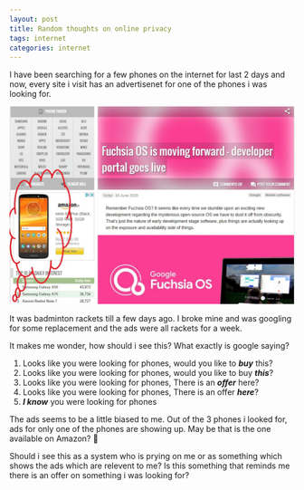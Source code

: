 ```yaml
---
layout: post
title: Random thoughts on online privacy
tags: internet
categories: internet
---
```


I have been searching for a few phones on the internet for last 2 days and  now, every site i visit has an advertisenet for one of the phones i was looking for.


![ads](/assets/media/ads.jpg)


It was badminton rackets till a few days ago. I broke mine and was googling for some replacement and the ads were all rackets for a week.

It makes me wonder, how should i see this? What exactly is google saying?

1. Looks like you were looking for phones, would you like to ***buy*** this?
2. Looks like you were looking for phones, would you like to buy ***this***?
3. Looks like you were looking for phones, There is an ***offer*** here?
4. Looks like you were looking for phones, There is an offer ***here***?
5. ***I know*** you were looking for phones
 
The ads seems to be a little biased to me. Out of the 3 phones i looked for, ads for only one of the phones are showing up. May be that is the one available on Amazon? 🤷‍

Should i see this as a system who is prying on me or as something which shows the ads which are relevent to me? Is this something that reminds me there is an offer on something i was looking for?
